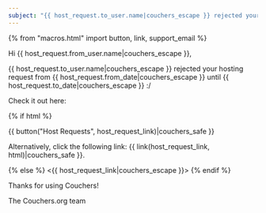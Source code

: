 ```yaml
---
subject: "{{ host_request.to_user.name|couchers_escape }} rejected your hosting request"
---
```


{% from "macros.html" import button, link, support_email %}

Hi {{ host_request.from_user.name|couchers_escape }},

{{ host_request.to_user.name|couchers_escape }} rejected your hosting request from {{ host_request.from_date|couchers_escape }} until {{ host_request.to_date|couchers_escape }} :/

Check it out here:

{% if html %}

{{ button("Host Requests", host_request_link)|couchers_safe }}

Alternatively, click the following link: {{ link(host_request_link, html)|couchers_safe }}.

{% else %}
<{{ host_request_link|couchers_escape }}>
{% endif %}

Thanks for using Couchers!

The Couchers.org team
